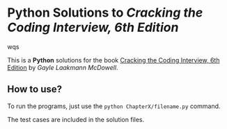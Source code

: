 # Python Solutions to *Cracking the Coding Interview, 6th Edition*
wqs

This is a **Python** solutions for the book [Cracking the Coding Interview, 6th Edition](https://www.careercup.com/book) by *Gayle Laakmann McDowell*.

## How to use?

To run the programs, just use the `python ChapterX/filename.py` command.

The test cases are included in the solution files.
